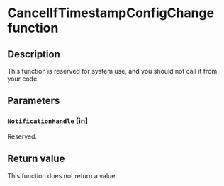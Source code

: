 # CancelIfTimestampConfigChange function

## Description

This function is reserved for system use, and you should not call it from your code.

## Parameters

### `NotificationHandle` [in]

Reserved.

## Return value

This function does not return a value.